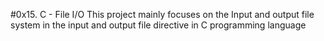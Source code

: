 #0x15. C - File I/O
This project mainly focuses on the Input and output file system in the input and output file directive in C programming language
